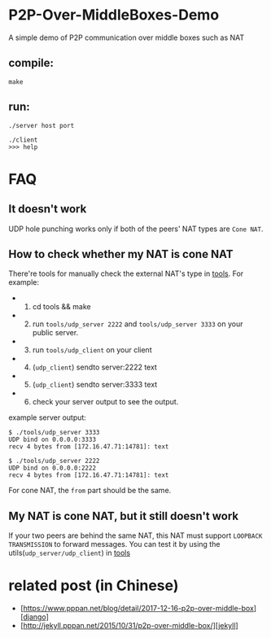 # P2P-Over-MiddleBoxes-Demo
A simple demo of P2P communication over middle boxes such as NAT

## compile:
    
    make

## run:

    ./server host port

    ./client
    >>> help

# FAQ

## It doesn't work 
UDP hole punching works only if both of the peers' NAT types are `Cone NAT`.

## How to check whether my NAT is cone NAT
There're tools for manually check the external NAT's type in [tools](tools).
For example:

- 1) cd tools && make
- 2) run `tools/udp_server 2222` and `tools/udp_server 3333` on your public server.
- 3) run `tools/udp_client` on your client
- 4) (`udp_client`) sendto server:2222 text
- 5) (`udp_client`) sendto server:3333 text
- 6) check your server output to see the output.

example server output:

```
$ ./tools/udp_server 3333
UDP bind on 0.0.0.0:3333
recv 4 bytes from [172.16.47.71:14781]: text
```

```
$ ./tools/udp_server 2222
UDP bind on 0.0.0.0:2222
recv 4 bytes from [172.16.47.71:14781]: text
```

For cone NAT, the `from` part should be the same.

## My NAT is cone NAT, but it still doesn't work
If your two peers are behind the same NAT, this NAT must support `LOOPBACK TRANSMISSION`
to forward messages. You can test it by using the utils(`udp_server/udp_client`) in [tools](tools)

# related post (in Chinese)

- [https://www.pppan.net/blog/detail/2017-12-16-p2p-over-middle-box][django]
- [http://jekyll.pppan.net/2015/10/31/p2p-over-middle-box/][jekyll]

[jekyll]:http://jekyll.pppan.net/2015/10/31/p2p-over-middle-box/
[django]:https://www.pppan.net/blog/detail/2017-12-16-p2p-over-middle-box
